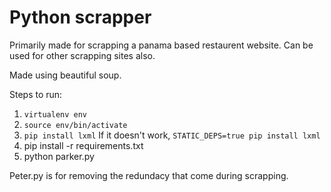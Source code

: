 # Python scrapper

Primarily made for scrapping a panama based restaurent website.
Can be used for other scrapping sites also.


Made using beautiful soup.

Steps to run:
1. ```virtualenv env```
2. ```source env/bin/activate```
3. ```pip install lxml```
	If it doesn't work, ```STATIC_DEPS=true pip install lxml```
4. pip install -r requirements.txt
5. python parker.py


Peter.py is for removing the redundacy that come during scrapping.



